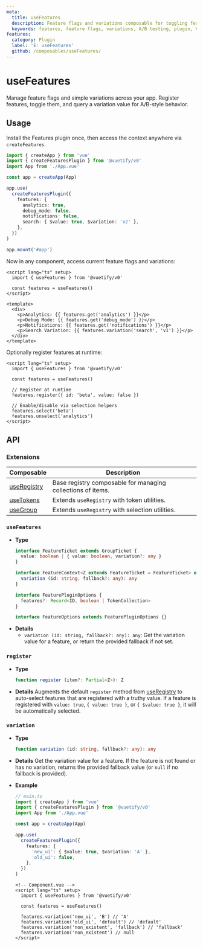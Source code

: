 ```yaml
---
meta:
  title: useFeatures
  description: Feature flags and variations composable for toggling features on/off and reading per-feature variations.
  keywords: features, feature flags, variations, A/B testing, plugin, Vue, composable
features:
  category: Plugin
  label: 'E: useFeatures'
  github: /composables/useFeatures/
---
```


# useFeatures

Manage feature flags and simple variations across your app. Register features, toggle them, and query a variation value for A/B-style behavior.

<DocsPageFeatures :frontmatter />

## Usage

Install the Features plugin once, then access the context anywhere via `createFeatures`.

```ts
import { createApp } from 'vue'
import { createFeaturesPlugin } from '@vuetify/v0'
import App from './App.vue'

const app = createApp(App)

app.use(
  createFeaturesPlugin({
    features: {
      analytics: true,
      debug_mode: false,
      notifications: false,
      search: { $value: true, $variation: 'v2' },
    },
  })
)

app.mount('#app')
```

Now in any component, access current feature flags and variations:

```vue
<script lang="ts" setup>
  import { useFeatures } from '@vuetify/v0'

  const features = useFeatures()
</script>

<template>
  <div>
    <p>Analytics: {{ features.get('analytics') }}</p>
    <p>Debug Mode: {{ features.get('debug_mode') }}</p>
    <p>Notifications: {{ features.get('notifications') }}</p>
    <p>Search Variation: {{ features.variation('search', 'v1') }}</p>
  </div>
</template>
```

Optionally register features at runtime:

```vue
<script lang="ts" setup>
  import { useFeatures } from '@vuetify/v0'

  const features = useFeatures()

  // Register at runtime
  features.register({ id: 'beta', value: false })

  // Enable/disable via selection helpers
  features.select('beta')
  features.unselect('analytics')
</script>
```

## API

### Extensions

| Composable | Description |
|---|---|
| [useRegistry](/composables/registration/use-registry/) | Base registry composable for managing collections of items. |
| [useTokens](/composables/tokens/use-tokens/) | Extends `useRegistry` with token utilities. |
| [useGroup](/composables/selection/use-group/) | Extends `useRegistry` with selection utilities. |

### `useFeatures`

* **Type**
  ```ts
  interface FeatureTicket extends GroupTicket {
    value: boolean | { value: boolean, variation?: any }
  }

  interface FeatureContext<Z extends FeatureTicket = FeatureTicket> extends GroupContext<Z> {
    variation (id: string, fallback?: any): any
  }

  interface FeaturePluginOptions {
    features?: Record<ID, boolean | TokenCollection>
  }

  interface FeatureOptions extends FeaturePluginOptions {}
  ```
* **Details**
  - `variation (id: string, fallback?: any): any`: Get the variation value for a feature, or return the provided fallback if not set.

### `register`

 - **Type**
   ```ts
   function register (item?: Partial<Z>): Z
   ```

- **Details**
  Augments the default `register` method from [useRegistry](/composables/registration/use-registry) to auto-select features that are registered with a truthy value. If a feature is registered with `value: true`, `{ value: true }`, or `{ $value: true }`, it will be automatically selected.

### `variation`

 - **Type**
   ```ts
   function variation (id: string, fallback?: any): any
   ```

- **Details**
  Get the variation value for a feature. If the feature is not found or has no variation, returns the provided fallback value (or `null` if no fallback is provided).

- **Example**
  ```ts
  // main.ts
  import { createApp } from 'vue'
  import { createFeaturesPlugin } from '@vuetify/v0'
  import App from './App.vue'

  const app = createApp(App)

  app.use(
    createFeaturesPlugin({
      features: {
        'new_ui': { $value: true, $variation: 'A' },
        'old_ui': false,
      },
    })
  )
  ```
  ```vue
  <!-- Component.vue -->
  <script lang="ts" setup>
    import { useFeatures } from '@vuetify/v0'

    const features = useFeatures()

    features.variation('new_ui', 'B') // 'A'
    features.variation('old_ui', 'default') // 'default'
    features.variation('non_existent', 'fallback') // 'fallback'
    features.variation('non_existent') // null
  </script>
